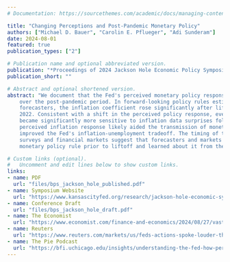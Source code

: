 ```yaml
---
# Documentation: https://sourcethemes.com/academic/docs/managing-content/

title: "Changing Perceptions and Post-Pandemic Monetary Policy"
authors: ["Michael D. Bauer", "Carolin E. Pflueger", "Adi Sunderam"]
date: 2024-08-01
featured: true
publication_types: ["2"]

# Publication name and optional abbreviated version.
publication: "*Proceedings of 2024 Jackson Hole Economic Policy Symposium*"
publication_short: ""

# Abstract and optional shortened version.
abstract: "We document that the Fed's perceived monetary policy response to inflation shifted materially
    over the post-pandemic period. In forward-looking policy rules estimated from surveys of macroeconomic
    forecasters, the inflation coefficient rose significantly after liftoff from the zero lower bound in March
    2022. Consistent with a shift in the perceived policy response, event studies show that interest rates
    became significantly more sensitive to inflation data surprises following liftoff. The increase in the
    perceived inflation response likely aided the transmission of monetary policy to the real economy and
    improved the Fed's inflation-unemployment tradeoff. The timing of this shift and additional evidence from
    surveys and financial markets suggest that forecasters and markets were highly uncertain about the
    monetary policy rule prior to liftoff and learned about it from the Fed's rate hikes."

# Custom links (optional).
#   Uncomment and edit lines below to show custom links.
links:
- name: PDF
  url: "files/bps_jackson_hole_published.pdf"
- name: Symposium Website
  url: "https://www.kansascityfed.org/research/jackson-hole-economic-symposium/jackson-hole-economic-policy-symposium-reassessing-the-effectiveness-and-transmission-of-monetary-policy/"
- name: Conference Draft
  url: "files/bps_jackson_hole_draft.pdf"
- name: The Economist
  url: "https://www.economist.com/finance-and-economics/2024/08/27/vast-government-debts-are-riskier-than-they-appear"
- name: Reuters
  url: "https://www.reuters.com/markets/us/feds-actions-spoke-louder-than-words-inflation-fight-research-shows-2024-08-24/"
- name: The Pie Podcast
  url: "https://bfi.uchicago.edu/insights/understanding-the-fed-how-perception-drives-market-reactions/"
---
```

